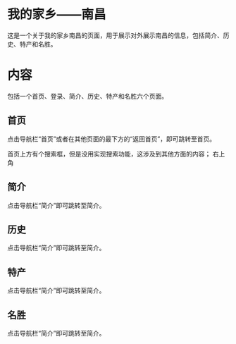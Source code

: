 # 我的家乡——南昌

这是一个关于我的家乡南昌的页面，用于展示对外展示南昌的信息，包括简介、历史、特产和名胜。

# 内容

包括一个首页、登录、简介、历史、特产和名胜六个页面。

## 首页

点击导航栏“首页”或者在其他页面的最下方的“返回首页”，即可跳转至首页。

首页上方有个搜索框，但是没用实现搜索功能，这涉及到其他方面的内容；
右上角

## 简介

点击导航栏“简介”即可跳转至简介。

## 历史

点击导航栏“简介”即可跳转至简介。

## 特产

点击导航栏“简介”即可跳转至简介。

## 名胜

点击导航栏“简介”即可跳转至简介。
